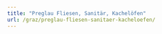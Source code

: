 ```yaml
---
title: "Preglau Fliesen, Sanitär, Kachelöfen"
url: /graz/preglau-fliesen-sanitaer-kacheloefen/
---
```

